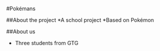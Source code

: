 #Pokémans

##About the project
*A school project
*Based on Pokémon

##About us
* Three students from GTG